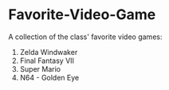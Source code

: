 # Favorite-Video-Game
A collection of the class' favorite video games:

1. Zelda Windwaker
2. Final Fantasy VII
3. Super Mario
4. N64 - Golden Eye
